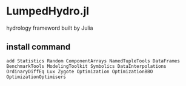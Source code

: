 # LumpedHydro.jl
hydrology frameword built by Julia

## install command
```
add Statistics Random ComponentArrays NamedTupleTools DataFrames BenchmarkTools ModelingToolkit Symbolics DataInterpolations OrdinaryDiffEq Lux Zygote Optimization OptimizationBBO OptimizationOptimisers
```
